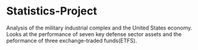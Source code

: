 # Statistics-Project
Analysis of the military industrial complex and the United States economy.
Looks at the performance of seven key defense sector assets and the peformance of three exchange-traded funds(ETFS).
